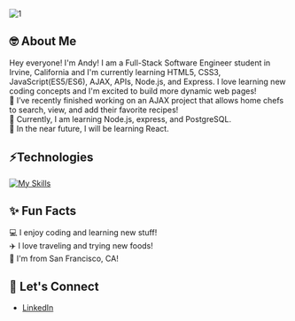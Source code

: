 
![1](https://user-images.githubusercontent.com/100327736/174872894-f7220dd1-7fa3-42b4-b183-94f9a50cf01b.jpeg)
## 🤓 About Me
Hey everyone! I'm Andy! I am a Full-Stack Software Engineer student in Irvine, California and I'm currently learning HTML5, CSS3, JavaScript(ES5/ES6), AJAX, APIs, Node.js, and Express. I love learning new coding concepts and I'm excited to build more dynamic web pages!
<br>:seedling: I’ve recently finished working on an AJAX project that allows home chefs to search, view, and add their favorite recipes!
<br>:seedling: Currently, I am learning Node.js, express, and PostgreSQL.
<br>:seedling: In the near future, I will be learning React.

## ⚡Technologies
[![My Skills](https://skillicons.dev/icons?i=js,html,css,nodejs,express,postgres,py,mysql,vscode,figma,git,github)](https://skillicons.dev)

## ✨ Fun Facts
:computer: I enjoy coding and learning new stuff!<br>
:airplane: I love traveling and trying new foods!<br>
:round_pushpin: I'm from San Francisco, CA!

## 🤝 Let's Connect
<ul>
  <li><a href="https://www.linkedin.com/in/andy-chen907/">LinkedIn</a></li>
</ul>
